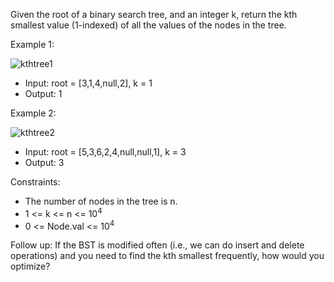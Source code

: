 Given the root of a binary search tree, and an integer k, return the kth smallest value (1-indexed) of all the values of the nodes in the tree.

Example 1:

![kthtree1](https://github.com/user-attachments/assets/a98739fb-25fa-444f-96ea-f3c96364341a)

- Input: root = [3,1,4,null,2], k = 1
- Output: 1

Example 2:

![kthtree2](https://github.com/user-attachments/assets/85506948-78ee-4329-92e9-99ac212afe33)

- Input: root = [5,3,6,2,4,null,null,1], k = 3
- Output: 3

Constraints:
- The number of nodes in the tree is n.
- 1 <= k <= n <= 10<sup>4</sup>
- 0 <= Node.val <= 10<sup>4</sup>

Follow up: If the BST is modified often (i.e., we can do insert and delete operations) and you need to find the kth smallest frequently, how would you optimize?
